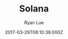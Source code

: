 ---
title: Solana
github: https://github.com/rlue/jekyll-solana
demo: https://solana.ryanlue.com/
author: Ryan Lue
ssg:
  - Jekyll
cms:
  - No Cms
date: 2017-03-29T06:10:39.000Z
description: A wholesome, flat, sunshiny Jekyll theme
stale: false
---
